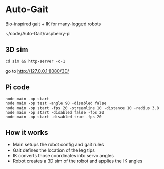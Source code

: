 # Auto-Gait
 Bio-inspired gait + IK for many-legged robots

~/code/Auto-Gait/raspberry-pi

## 3D sim

    cd sim && http-server -c-1

go to http://127.0.0.1:8080/3D/

## Pi code

    node main -op start
    node main -op test -angle 90 -disabled false
    node main -op start -fps 20 -streamline 10 -distance 10 -radius 3.8
    node main -op start -disabled false -fps 20
    node main -op start -disabled true -fps 20


## How it works

- Main setups the robot config and gait rules
- Gait defines the location of the leg tips
- IK converts those coordinates into servo angles
- Robot creates a 3D sim of the robot and applies the IK angles
